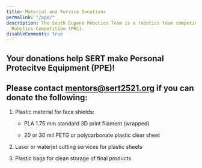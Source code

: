 ```yaml
---
title: Material and Service Donations
permalink: "/ppe/"
description: The South Eugene Robotics Team is a robotics team competing in the FIRST
  Robotics Competition (FRC).
disableComments: true
---
```


## Your donations help SERT make Personal Protecitve Equipment (PPE)!

## Please contact [mentors@sert2521.org](mailto:mentors@sert2521.org) if you can donate the following:

1. Plastic material for face shields:

    - PLA 1.75 mm standard 3D print filament (wrapped)
    
    - 20 or 30 mil PETG or polycarbonate plastic clear sheet

2. Laser or waterjet cutting services for plastic sheets
    
3. Plastic bags for clean storage of final products 


